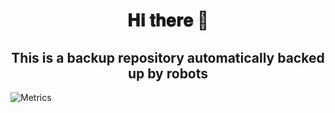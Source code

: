 <h1 align="center"> 𝐇𝐢 𝐭𝐡𝐞𝐫𝐞 👋</h1>

<h2 align="center"> This is a backup repository automatically backed up by robots</h2>

<p><img alt="Metrics" src="https://metrics.lecoq.io/terminussync?template=classic&config.timezone=Asia%2FShanghai"/><p>
